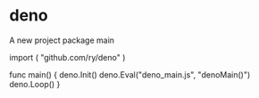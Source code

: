 # deno
A new project
package main

import (
	"github.com/ry/deno"
)

func main() {
	deno.Init()
	deno.Eval("deno_main.js", "denoMain()")
	deno.Loop()
}
